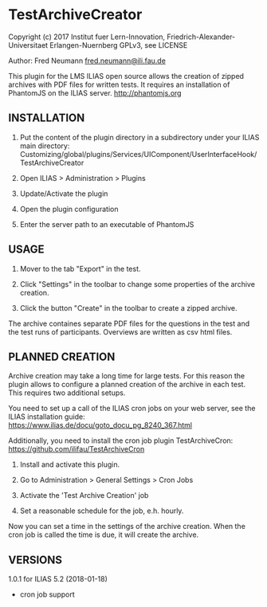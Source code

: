 # TestArchiveCreator

Copyright (c) 2017 Institut fuer Lern-Innovation, Friedrich-Alexander-Universitaet Erlangen-Nuernberg
GPLv3, see LICENSE

Author: Fred Neumann <fred.neumann@ili.fau.de>


This plugin for the LMS ILIAS open source allows the creation of zipped archives with PDF files for written tests.
It requires an installation of PhantomJS on the ILIAS server.
http://phantomjs.org


INSTALLATION
------------

1. Put the content of the plugin directory in a subdirectory under your ILIAS main directory:
Customizing/global/plugins/Services/UIComponent/UserInterfaceHook/TestArchiveCreator

2. Open ILIAS > Administration > Plugins

3. Update/Activate the plugin

4. Open the plugin configuration

5. Enter the server path to an executable of PhantomJS

USAGE
-----

1. Mover to the tab "Export" in the test.

3. Click "Settings" in the toolbar to change some properties of the archive creation.

2. Click the button "Create" in the toolbar to create a zipped archive.

The archive containes separate PDF files for the questions in the test and the test runs of participants.
Overviews are written as csv html files.

PLANNED CREATION
----------------

Archive creation may take a long time for large tests. For this reason the plugin allows to configure
a planned creation of the archive in each test. This requires two additional setups.

You need to set up a call of the ILIAS cron jobs on your web server, see the ILIAS installation guide:
https://www.ilias.de/docu/goto_docu_pg_8240_367.html

Additionally, you need to install the cron job plugin TestArchiveCron:
https://github.com/ilifau/TestArchiveCron

1. Install and activate this plugin.

2. Go to Administration > General Settings > Cron Jobs

3. Activate the 'Test Archive Creation' job

4. Set a reasonable schedule for the job, e.h. hourly.

Now you can set a time in the settings of the archive creation. When the cron job is called the time is due, it
will create the archive.


VERSIONS
--------

1.0.1 for ILIAS 5.2 (2018-01-18)
 - cron job support